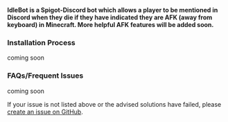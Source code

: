 **IdleBot is a Spigot-Discord bot which allows a player to be mentioned in Discord when they die if they have indicated they are AFK (away from keyboard) in Minecraft. More helpful AFK features will be added soon.**
 
 
 
### Installation Process
coming soon

### FAQs/Frequent Issues
coming soon

If your issue is not listed above or the advised solutions have failed, please [create an issue on GitHub](https://github.com/CamShaft54/IdleBot/issues).

